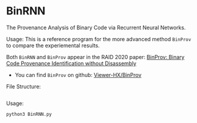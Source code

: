 # BinRNN
The Provenance Analysis of Binary Code via Recurrent Neural Networks.

Usage: This is a reference program for the more advanced method `BinProv` to compare the experiemental results.

Both `BinRNN` and `BinProv` appear in the RAID 2020 paper: [BinProv: Binary Code Provenance Identification without Disassembly](https://dl.acm.org/doi/abs/10.1145/3545948.3545956)

* You can find `BinProv` on github: [Viewer-HX/BinProv](https://github.com/Viewer-HX/BinProv)

File Structure:

``` shell

```


Usage:

```shell
python3 BinRNN.py
```
